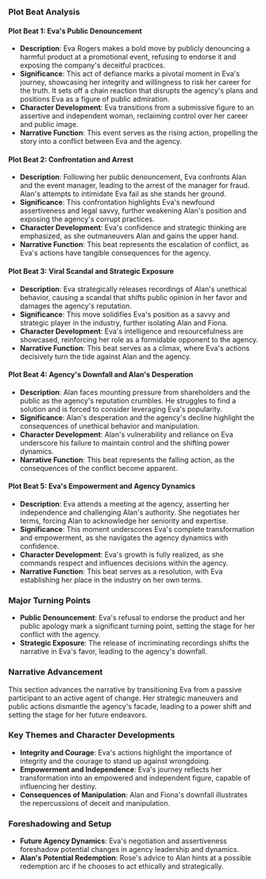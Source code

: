 ### Plot Beat Analysis

#### Plot Beat 1: Eva's Public Denouncement
- **Description**: Eva Rogers makes a bold move by publicly denouncing a harmful product at a promotional event, refusing to endorse it and exposing the company's deceitful practices.
- **Significance**: This act of defiance marks a pivotal moment in Eva's journey, showcasing her integrity and willingness to risk her career for the truth. It sets off a chain reaction that disrupts the agency's plans and positions Eva as a figure of public admiration.
- **Character Development**: Eva transitions from a submissive figure to an assertive and independent woman, reclaiming control over her career and public image.
- **Narrative Function**: This event serves as the rising action, propelling the story into a conflict between Eva and the agency.

#### Plot Beat 2: Confrontation and Arrest
- **Description**: Following her public denouncement, Eva confronts Alan and the event manager, leading to the arrest of the manager for fraud. Alan's attempts to intimidate Eva fail as she stands her ground.
- **Significance**: This confrontation highlights Eva's newfound assertiveness and legal savvy, further weakening Alan's position and exposing the agency's corrupt practices.
- **Character Development**: Eva's confidence and strategic thinking are emphasized, as she outmaneuvers Alan and gains the upper hand.
- **Narrative Function**: This beat represents the escalation of conflict, as Eva's actions have tangible consequences for the agency.

#### Plot Beat 3: Viral Scandal and Strategic Exposure
- **Description**: Eva strategically releases recordings of Alan's unethical behavior, causing a scandal that shifts public opinion in her favor and damages the agency's reputation.
- **Significance**: This move solidifies Eva's position as a savvy and strategic player in the industry, further isolating Alan and Fiona.
- **Character Development**: Eva's intelligence and resourcefulness are showcased, reinforcing her role as a formidable opponent to the agency.
- **Narrative Function**: This beat serves as a climax, where Eva's actions decisively turn the tide against Alan and the agency.

#### Plot Beat 4: Agency's Downfall and Alan's Desperation
- **Description**: Alan faces mounting pressure from shareholders and the public as the agency's reputation crumbles. He struggles to find a solution and is forced to consider leveraging Eva's popularity.
- **Significance**: Alan's desperation and the agency's decline highlight the consequences of unethical behavior and manipulation.
- **Character Development**: Alan's vulnerability and reliance on Eva underscore his failure to maintain control and the shifting power dynamics.
- **Narrative Function**: This beat represents the falling action, as the consequences of the conflict become apparent.

#### Plot Beat 5: Eva's Empowerment and Agency Dynamics
- **Description**: Eva attends a meeting at the agency, asserting her independence and challenging Alan's authority. She negotiates her terms, forcing Alan to acknowledge her seniority and expertise.
- **Significance**: This moment underscores Eva's complete transformation and empowerment, as she navigates the agency dynamics with confidence.
- **Character Development**: Eva's growth is fully realized, as she commands respect and influences decisions within the agency.
- **Narrative Function**: This beat serves as a resolution, with Eva establishing her place in the industry on her own terms.

### Major Turning Points
- **Public Denouncement**: Eva's refusal to endorse the product and her public apology mark a significant turning point, setting the stage for her conflict with the agency.
- **Strategic Exposure**: The release of incriminating recordings shifts the narrative in Eva's favor, leading to the agency's downfall.

### Narrative Advancement
This section advances the narrative by transitioning Eva from a passive participant to an active agent of change. Her strategic maneuvers and public actions dismantle the agency's facade, leading to a power shift and setting the stage for her future endeavors.

### Key Themes and Character Developments
- **Integrity and Courage**: Eva's actions highlight the importance of integrity and the courage to stand up against wrongdoing.
- **Empowerment and Independence**: Eva's journey reflects her transformation into an empowered and independent figure, capable of influencing her destiny.
- **Consequences of Manipulation**: Alan and Fiona's downfall illustrates the repercussions of deceit and manipulation.

### Foreshadowing and Setup
- **Future Agency Dynamics**: Eva's negotiation and assertiveness foreshadow potential changes in agency leadership and dynamics.
- **Alan's Potential Redemption**: Rose's advice to Alan hints at a possible redemption arc if he chooses to act ethically and strategically.
